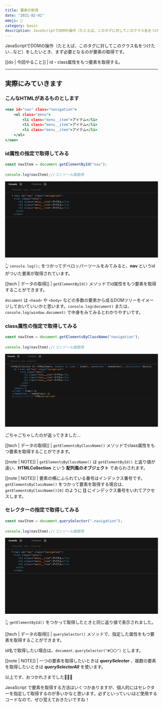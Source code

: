 ```yaml
---
title: 要素の取得
date: "2021-02-01"
emoji: 🥢
category: basic
description: JavaScriptでDOMの操作（たとえば、このタグに対してこのクラス名をつけたい...など）をしたいとき、まず必要となるのが要素の取得です。
---
```


JavaScriptでDOMの操作（たとえば、このタグに対してこのクラス名をつけたい...など）をしたいとき、まず必要となるのが要素の取得です。

[[do | 今回やること]]
| id・class属性をもつ要素を取得する。

---

## 実際にみていきます

### こんなHTMLがあるものとします

```html:title=index.html
<nav id="nav" class="navigation">
    <ul class="menu">
        <li class="menu__item">アイテム</li>
        <li class="menu__item">アイテム</li>
        <li class="menu__item">アイテム</li>
    </ul>
</nav>
```

### id属性の指定で取得してみる

```javascript:title=index.js
const navItem = document.getElementById("nav");

console.log(navItem);//コンソール画面用
```

![コンソール画面](image1.png)

👆 ```console.log();``` をつかってデベロッパーツールをみてみると、__nav__ というidがついた要素が取得されています。

[[tech | データの取得]]
| ```getElementById()``` メソッドでid属性をもつ要素を取得することができます。

```document``` は ```<head>``` や ```<body>``` などの多数の要素から成るDOMツリーをイメージしておいていいかと思います。```console.log(document)``` または、```console.log(window.document)``` で中身をみてみるとわかりやすいです。

### class属性の指定で取得してみる

```javascript:title=index.js
const navItem = document.getElementsByClassName("navigation");

console.log(navItem);//コンソール画面用
```

![コンソール画面](image2.png)

ごちゃごちゃしたのが返ってきました...

[[tech | データの取得]]
| ```getElementsByClassName()``` メソッドでclass属性をもつ要素を取得することができます。

[[note | NOTE]]
| ```getElementsByClassName()``` は ```getElementById()``` と返り値が違い、__HTMLCollection__ という __配列風のオブジェクト__ であらわされます。


[[note | NOTE]]
| 要素の横にふられている番号はインデックス番号です。```getElementsByClassName()``` をつかって要素を取得する場合は、```getElementsByClassName()[0]``` のように __[]__ にインデックス番号をいれてアクセスします。

### セレクターの指定で取得してみる

```javascript:title=index.js
const navItem = document.querySelector(".navigation");

console.log(navItem);//コンソール画面用
```

![コンソール画面](image1.png)

👆 ```getElementById()``` をつかって取得したときと同じ返り値で表示されました。

[[tech | データの取得]]
| ```querySelector()``` メソッドで、指定した属性をもつ要素を取得することができます。

id名で取得したい場合は、```document.querySelector("#〇〇")``` とします。

[[note | NOTE]]
| 一つの要素を取得したいときは ***querySelector*** 、複数の要素を取得したいときは ***querySelectorAll*** を使います。

以上です、おつかれさまでした👏👏👏

JavaScript で要素を取得する方法はいくつかありますが、個人的にはセレクターを指定して取得するのが多いかなと思います。必ずといっていいほど使用するコードなので、ぜひ覚えておきたいですね！